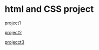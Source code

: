 # html and CSS project
  
  [project1](./html%20and%20css/project1/index.html)

  [project2](./html%20and%20css/project1/index.html)

  [projecct3](./html%20and%20css/project3/index.html)